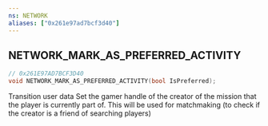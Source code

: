 ```yaml
---
ns: NETWORK
aliases: ["0x261e97ad7bcf3d40"]
---
```

## NETWORK_MARK_AS_PREFERRED_ACTIVITY

```c
// 0x261E97AD7BCF3D40
void NETWORK_MARK_AS_PREFERRED_ACTIVITY(bool IsPreferred);
```

Transition user data Set the gamer handle of the creator of the mission that the player is currently part of. This will be used for matchmaking (to check if the creator is a friend of searching players)

